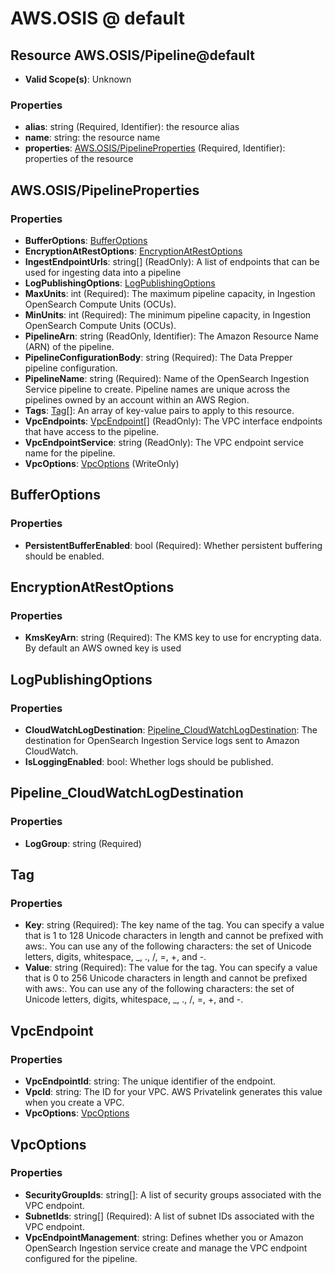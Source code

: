 # AWS.OSIS @ default

## Resource AWS.OSIS/Pipeline@default
* **Valid Scope(s)**: Unknown
### Properties
* **alias**: string (Required, Identifier): the resource alias
* **name**: string: the resource name
* **properties**: [AWS.OSIS/PipelineProperties](#awsosispipelineproperties) (Required, Identifier): properties of the resource

## AWS.OSIS/PipelineProperties
### Properties
* **BufferOptions**: [BufferOptions](#bufferoptions)
* **EncryptionAtRestOptions**: [EncryptionAtRestOptions](#encryptionatrestoptions)
* **IngestEndpointUrls**: string[] (ReadOnly): A list of endpoints that can be used for ingesting data into a pipeline
* **LogPublishingOptions**: [LogPublishingOptions](#logpublishingoptions)
* **MaxUnits**: int (Required): The maximum pipeline capacity, in Ingestion OpenSearch Compute Units (OCUs).
* **MinUnits**: int (Required): The minimum pipeline capacity, in Ingestion OpenSearch Compute Units (OCUs).
* **PipelineArn**: string (ReadOnly, Identifier): The Amazon Resource Name (ARN) of the pipeline.
* **PipelineConfigurationBody**: string (Required): The Data Prepper pipeline configuration.
* **PipelineName**: string (Required): Name of the OpenSearch Ingestion Service pipeline to create. Pipeline names are unique across the pipelines owned by an account within an AWS Region.
* **Tags**: [Tag](#tag)[]: An array of key-value pairs to apply to this resource.
* **VpcEndpoints**: [VpcEndpoint](#vpcendpoint)[] (ReadOnly): The VPC interface endpoints that have access to the pipeline.
* **VpcEndpointService**: string (ReadOnly): The VPC endpoint service name for the pipeline.
* **VpcOptions**: [VpcOptions](#vpcoptions) (WriteOnly)

## BufferOptions
### Properties
* **PersistentBufferEnabled**: bool (Required): Whether persistent buffering should be enabled.

## EncryptionAtRestOptions
### Properties
* **KmsKeyArn**: string (Required): The KMS key to use for encrypting data. By default an AWS owned key is used

## LogPublishingOptions
### Properties
* **CloudWatchLogDestination**: [Pipeline_CloudWatchLogDestination](#pipelinecloudwatchlogdestination): The destination for OpenSearch Ingestion Service logs sent to Amazon CloudWatch.
* **IsLoggingEnabled**: bool: Whether logs should be published.

## Pipeline_CloudWatchLogDestination
### Properties
* **LogGroup**: string (Required)

## Tag
### Properties
* **Key**: string (Required): The key name of the tag. You can specify a value that is 1 to 128 Unicode characters in length and cannot be prefixed with aws:. You can use any of the following characters: the set of Unicode letters, digits, whitespace, _, ., /, =, +, and -.
* **Value**: string (Required): The value for the tag. You can specify a value that is 0 to 256 Unicode characters in length and cannot be prefixed with aws:. You can use any of the following characters: the set of Unicode letters, digits, whitespace, _, ., /, =, +, and -.

## VpcEndpoint
### Properties
* **VpcEndpointId**: string: The unique identifier of the endpoint.
* **VpcId**: string: The ID for your VPC. AWS Privatelink generates this value when you create a VPC.
* **VpcOptions**: [VpcOptions](#vpcoptions)

## VpcOptions
### Properties
* **SecurityGroupIds**: string[]: A list of security groups associated with the VPC endpoint.
* **SubnetIds**: string[] (Required): A list of subnet IDs associated with the VPC endpoint.
* **VpcEndpointManagement**: string: Defines whether you or Amazon OpenSearch Ingestion service create and manage the VPC endpoint configured for the pipeline.

